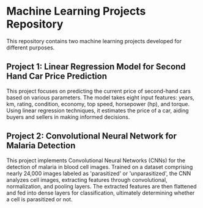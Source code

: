 # Machine Learning Projects Repository

This repository contains two machine learning projects developed for different purposes.

## Project 1: Linear Regression Model for Second Hand Car Price Prediction

This project focuses on predicting the current price of second-hand cars based on various parameters. The model takes eight input features: years, km, rating, condition, economy, top speed, horsepower (hp), and torque. Using linear regression techniques, it estimates the price of a car, aiding buyers and sellers in making informed decisions.

## Project 2: Convolutional Neural Network for Malaria Detection

This project implements Convolutional Neural Networks (CNNs) for the detection of malaria in blood cell images. Trained on a dataset comprising nearly 24,000 images labeled as 'parasitized' or 'unparasitized', the CNN analyzes cell images, extracting features through convolutional, normalization, and pooling layers. The extracted features are then flattened and fed into dense layers for classification, ultimately determining whether a cell is parasitized or not.

